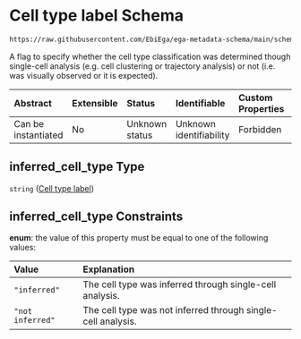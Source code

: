 # Cell type label Schema

```txt
https://raw.githubusercontent.com/EbiEga/ega-metadata-schema/main/schemas/EGA.sample.json#/properties/cell_types/items/properties/inferred_cell_type
```

A flag to specify whether the cell type classification was determined though single-cell analysis (e.g. cell clustering or trajectory analysis) or not (i.e. was visually observed or it is expected).

| Abstract            | Extensible | Status         | Identifiable            | Custom Properties | Additional Properties | Access Restrictions | Defined In                                                                   |
| :------------------ | :--------- | :------------- | :---------------------- | :---------------- | :-------------------- | :------------------ | :--------------------------------------------------------------------------- |
| Can be instantiated | No         | Unknown status | Unknown identifiability | Forbidden         | Allowed               | none                | [EGA.sample.json\*](../../../schemas/EGA.sample.json "open original schema") |

## inferred\_cell\_type Type

`string` ([Cell type label](ega-18-properties-array-of-cell-types-cell-type-properties-cell-type-label-1.md))

## inferred\_cell\_type Constraints

**enum**: the value of this property must be equal to one of the following values:

| Value            | Explanation                                                  |
| :--------------- | :----------------------------------------------------------- |
| `"inferred"`     | The cell type was inferred through single-cell analysis.     |
| `"not inferred"` | The cell type was not inferred through single-cell analysis. |
